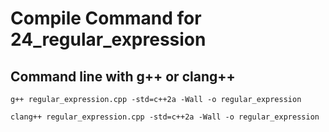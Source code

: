 # Compile Command for 24_regular_expression

## Command line with g++ or clang++

```shell
g++ regular_expression.cpp -std=c++2a -Wall -o regular_expression

clang++ regular_expression.cpp -std=c++2a -Wall -o regular_expression
```

